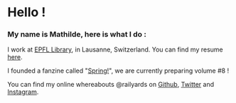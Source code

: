 # Hello !
### My name is Mathilde, here is what I do : 

I work at [EPFL Library](https://library.epfl.ch/home/en), in Lausanne, Switzerland. 
You can find my resume [here](https://railyards.github.io/cv-resume/). 

I founded a fanzine called "[Spring!](https://www.instagram.com/springfanzine)", we are currently preparing volume #8 !

You can find my online whereabouts @railyards on [Github](https://github.com/railyards), [Twitter](https://twitter.com/railyards) and [Instagram](https://www.instagram.com/railyards/). 

